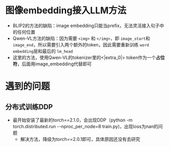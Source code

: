 # 图像embedding接入LLM方法

- BLIP2的方法的缺陷：image embedding只能当prefix，无法灵活接入句子中的任何位置
- Qwen-VL方法的缺陷：因为需要 `<img>` 和 `</img>`，即 `image_start`和 `image_end`，所以需要引入两个额外的token，因此需要重新训练 `word embedding`层和最后的 `lm_head `
- 这里的方法，使用Qwen-VL的tokenizer里的<|extra_0|> token作为一个**占位符**，后面用image_embedding代替即可

# 遇到的问题

## 分布式训练DDP

- 最开始安装了最新的torch==2.1.0，会出现DDP（python -m torch.distributed.run --nproc_per_node=8 train.py)，出现loss为nan的问题
  - 解决方法，降级为torch==2.0.1即可，具体原因还没有去研究
